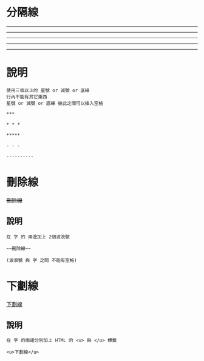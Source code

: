 # 分隔線

***

* * *

*****

- - -

----------


# 說明
```
使用三個以上的 星號 or 減號 or 底線
行內不能有其它東西
星號 or 減號 or 底線 彼此之間可以插入空格

***

* * *

*****

- - -

----------

```

# 刪除線

~~刪除線~~

## 說明
```
在 字 的 兩邊加上 2個波浪號

~~刪除線~~

(波浪號 與 字 之間 不能有空格)

```
# 下劃線

<u>下劃線</u>

## 說明

```
在 字 的兩邊分別加上 HTML 的 <u> 與 </u> 標籤

<u>下劃線</u>

```
